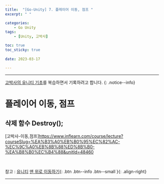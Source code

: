 ```yaml
---
title:  "[Go-Unity] 7. 플레이어 이동, 점프 "
excerpt: " "

categories:
    - Go Unity
tags:
    - [Unity, 고박사]

toc: true
toc_sticky: true
 
date: 2023-03-17

---
```

- - -

[고박사의 유니티 기초](https://www.inflearn.com/course/%EA%B3%A0%EB%B0%95%EC%82%AC-%EC%9C%A0%EB%8B%88%ED%8B%B0-%EA%B8%B0%EC%B4%88/dashboard)를 복습하면서 기록하려고 합니다. 
{: .notice--info}



# 플레이어 이동, 점프

## 삭제 함수 Destroy();


[고박사-이동,점프]https://www.inflearn.com/course/lecture?courseSlug=%EA%B3%A0%EB%B0%95%EC%82%AC-%EC%9C%A0%EB%8B%88%ED%8B%B0-%EA%B8%B0%EC%B4%88&unitId=48460

<br>

참고 : [유니티](https://docs.unity3d.com/kr/)
[맨 위로 이동하기](#){: .btn .btn--info .btn--small }{: .align-right}
<br>
- - -
